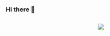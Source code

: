 ### Hi there 👋

<h2 align="center">
  <a href="https://github.com/ThaTguyThimo">
    <img align="center" src="https://github-readme-stats.vercel.app/api?username=ThatGuyThimo&count_private=true">
  </a>
  <br>
</h2>

